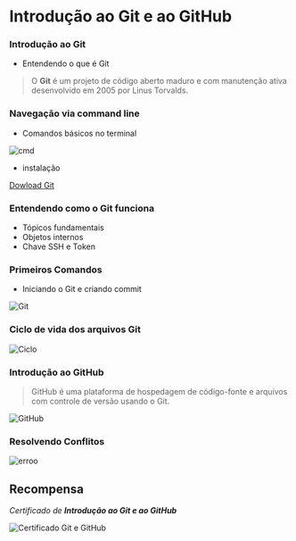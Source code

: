 # Introdução ao Git e ao GitHub

### Introdução ao Git

- Entendendo o que é Git

> O **Git** é um projeto de código aberto maduro e com manutenção ativa desenvolvido em 2005 por Linus Torvalds.


### Navegação via command line

 - Comandos básicos no terminal
 
![cmd](https://i.ibb.co/HVgGGLd/cmd.png)


 - instalação
 
[Dowload Git](https://git-scm.com/downloads)


### Entendendo como o Git funciona

 - Tópicos fundamentais
 - Objetos internos
 - Chave SSH e Token


### Primeiros Comandos

 - Iniciando o Git e criando commit
 
![Git](https://i.ibb.co/0qpShFS/git.png)

### Ciclo de vida dos arquivos Git

![Ciclo](https://i.ibb.co/vYJpCtT/ciclo.png)

### Introdução ao GitHub

> GitHub é uma plataforma de hospedagem de código-fonte e arquivos com controle de versão usando o Git.

![GitHub](https://i.ibb.co/tpHbdYD/github.png)


### Resolvendo Conflitos

![erroo](https://i.ibb.co/zF1RHQj/erro.png)


## Recompensa

*Certificado de **Introdução ao Git e ao GitHub***

![Certificado Git e GitHub](https://i.ibb.co/J3rxY6Y/certificado2.png)
